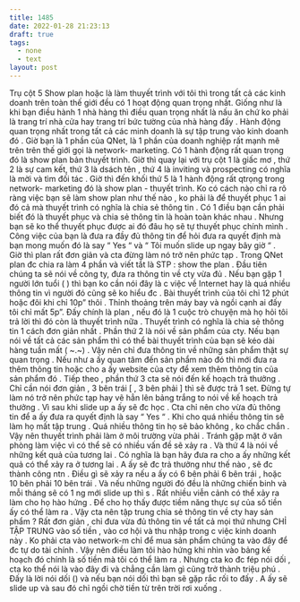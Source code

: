 ```yaml
---
title: 1485
date: 2022-01-28 21:23:13
draft: true
tags:
  - none
  - text
layout: post
---
```


Trụ cột 5
Show plan hoặc là làm thuyết trình với tôi thì trong tất cả các kinh doanh trên toàn thế giới đều có 1 hoạt động quan trọng nhất. Giống như là khi bạn điều hành 1 nhà hàng thì điều quan trọng nhất là nấu ăn chứ ko phải là trang trí nhà cửa hay trang trí bức tường của nhà hàng đấy . Hành động quan trọng nhất trong tất cả các minh doanh là sự tập trung vào kinh doanh đó . Giờ bạn là 1 phần của QNet, là 1 phần của doanh nghiệp rất mạnh mẽ trên trên thế giới gọi là network- marketing. Có 1 hành động rất quan trọng đó là show plan bản thuyết trình. Giờ thì quay lại với trụ cột 1 là giấc mơ , thứ 2 là sự cam kết, thứ 3 là dsách tên , thứ 4 là inviting và prospecting có nghĩa là mời và tìm đối tác . Giờ thì đến khối thứ 5 là 1 hành động rất qtrọng trong network- marketing đó là show plan - thuyết trình.
Ko có cách nào chỉ ra rõ ràng việc bạn sẽ làm show plan như thế nào , ko phải là để thuyết phục 1 ai đó cả mà thuyết trình có nghĩa là chia sẻ thông tin . Có 1 điều bạn cần phải biết đó là thuyết phục và chia sẻ thông tin là hoàn toàn khác nhau . Nhưng bạn sẽ ko thể thuyết phục được ai đó đâu họ sẽ tự thuyết phục chính mình . Công việc của bạn là đưa ra đầy đủ thông tin để hỏi đưa ra quyết định mà bạn mong muốn đó là say “ Yes “ và “ Tôi muốn slide up ngay bây giờ “ .  
 Giờ thì plan rất đơn giản và cta đừng làm nó trở nên phức tạp . Trong QNet plan đc chia ra làm 4 phần và viết tắt là STP : show the plan . Đầu tiên chúng ta sẽ nói về công ty, đưa ra thông tin về cty vừa đủ . Nếu bạn gặp 1 người lớn tuổi ( ) thì bạn ko cần nói đây là c việc về Internet hay là quá nhiều thông tin vì người đó cũng sẽ ko hiểu đc . Bài thuyết trình của tôi chỉ 12 phút hoặc đôi khi chỉ 10p” thôi . Thỉnh thoảng trên máy bay và ngồi cạnh ai đấy tôi chỉ mất 5p”. Đấy chính là plan , nếu đó là 1 cuộc trò chuyện mà họ hỏi tôi trả lời thì đó còn là thuyết trình nữa . Thuyết trình có nghĩa là chia sẻ thông tin 1 cách đơn giản nhất .
Phần thứ 2 là nói về sản phẩm của cty. Nếu bạn nói về tất cả các sản phẩm thì có thể bài thuyết trình của bạn sẽ kéo dài hàng tuần mất ( ~.~) . Vậy nên chỉ đưa thông tin về những sản phẩm thật sự quan trọng . Nếu như a ấy quan tâm đến sản phẩm nào đó thì mới đưa ra thêm thông tin hoặc cho a ấy website của cty để xem thêm thông tin của sản phẩm đó .
Tiếp theo , phần thứ 3 cta sẽ nói đến kế hoạch trả thưởng . Chỉ cần nói đơn giản , 3 bên trái [ , 3 bên phải ] thì sẽ được trả 1 set. Đừng tự làm nó trở nên phức tạp hay vẽ hẳn lên bảng trắng to nói về kế hoạch trả thưởng . Vì sau khi slide up a ấy sẽ đc học . Cta chỉ nên cho vừa đủ thông tin để a ấy đưa ra quyết định là say “ Yes “ . Khi cho quá nhiều thông tin sẽ làm họ mất tập trung . Quá nhiều thông tin họ sẽ bảo không , ko chắc chắn . Vậy nên thuyết trình phải làm ở môi trường vừa phải . Tránh gặp mặt ở văn phòng làm việc vì có thể sẽ có nhiều vấn đề sẽ xảy ra .
Và thứ 4 là nói về những kết quả của tương lai . Có nghĩa là bạn hãy đưa ra cho a ấy những kết quả có thể xảy ra ở tương lai . A ấy sẽ đc trả thưởng như thế nào , sẽ đc thành công ntn . Điều gì sẽ xảy ra nếu a ấy có 6 bên phải 6 bên trái , hoặc 10 bên phải 10 bên trái . Và nếu những người đó đều là những chiến binh và mỗi tháng sẽ có 1 ng mới slide up thì s . Rất nhiều viễn cảnh có thể xảy ra làm cho họ hào hứng . Để cho họ thấy được tiềm năng thực sự của số tiền ấy có thể làm ra .
Vậy cta nên tập trung chia sẻ thông tin về cty hay sản phẩm ? Rất đơn giản , chỉ đưa vừa đủ thông tin về tất cả mọi thứ nhưng CHỈ TẬP TRUNG vào số tiền , vào cơ hội và thu nhập trong c việc kinh doanh này . Ko phải cta vào network-m chỉ để mua sản phẩm chúng ta vào đây để đc tự do tài chính . Vậy nên điều làm tôi hào hứng khi nhìn vào bảng kế hoạch đó chính là số tiền mà tôi có thể làm ra . Nhưng cta ko đc fép nói dối , cta ko thể nói là vào đây đi và chẳng cần làm gì cũng trở thành triệu phú . Đấy là lời nói dối () và nếu bạn nói dối thì bạn sẽ gặp rắc rối to đấy . A ấy sẽ slide up và sau đó chỉ ngồi chờ tiền từ trên trời rơi xuống .
